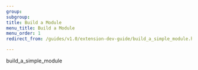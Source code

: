 ```yaml
---
group:
subgroup:
title: Build a Module
menu_title: Build a Module
menu_order: 1
redirect_from: /guides/v1.0/extension-dev-guide/build_a_simple_module.html

---
```


build_a_simple_module
